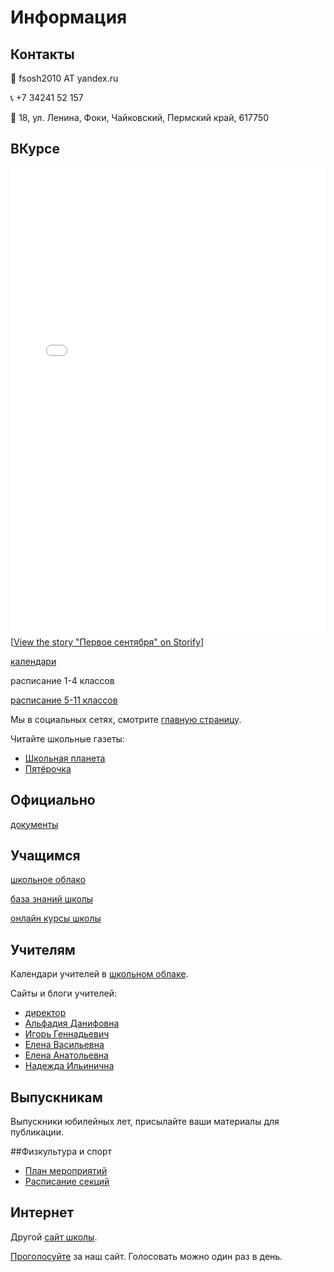 # Информация

## Контакты

:e-mail: fsosh2010 AT yandex.ru

:telephone_receiver: +7 34241 52 157

:incoming_envelope: 18, ул. Ленина, Фоки, Чайковский, Пермский край, 617750

## ВКурсе

<div class="storify"><iframe src="//storify.com/fokischool/story/embed?header=false&border=false" width="100%" height=750 frameborder=no allowtransparency=true></iframe><script src="//storify.com/fokischool/story.js?header=false&border=false"></script><noscript>[<a href="//storify.com/fokischool/story" target="_blank">View the story "Первое сентября" on Storify</a>]</noscript></div>


[календари](http://alfadia-eflinfoki.blogspot.ru/p/blog-page_19.html)

расписание 1-4 классов

[расписание 5-11 классов](https://docs.google.com/spreadsheet/pub?key=0Aq8ULk6Dnt79dGtQSm45Z3R0dTJrcTRSMnhoS3I0eWc&single=true&gid=0&range=A1%3AT40&output=html)

Мы в социальных сетях, смотрите [главную страницу](http://fokischool.org).

Читайте школьные газеты:

- [Школьная планета](http://planetfokischool.blogspot.ru/?view=magazine)
- [Пятёрочка](http://fiveismagazine.blogspot.ru)

## Официально

[документы](http://www.scribd.com/igor_n_)

## Учащимся

[школьное облако](https://docs.google.com/a/fokischool.org)

[база знаний школы](http://fokischool.org/mediawiki/)

[онлайн курсы школы](http://fokischool.org/moodle/)

## Учителям

Календари учителей в [школьном облаке](https://docs.google.com/a/fokischool.org).

Сайты и блоги учителей:

- [директор](http://ildarharisov.wordpress.com/)
- [Альфадия Данифовна](http://about.me/alfadia/)
- [Игорь Геннадьевич](https://www.vizify.com/igor-naumov)
- [Елена Васильевна](http://nsportal.ru/shadrina-elena-vasilevna)
- [Елена Анатольевна](http://nsportal.ru/elena04403)
- [Надежда Ильинична](http://nsportal.ru/makshakova-nadezhda-ilinichna)

## Выпускникам

Выпускники юбилейных лет, присылайте ваши материалы для публикации.

##Физкультура и спорт

- [План мероприятий](http://www.scribd.com/doc/209582699/Sports-Competitions-Spring-2014)
- [Расписание секций](http://www.scribd.com/doc/209582177/Sports-Clubs-Schedule)

## Интернет

Другой [сайт школы](http://fokinder.ru/).

[Проголосуйте](http://edu-top.ru/vote.php?id=39291) за наш сайт. Голосовать можно один раз в день.
